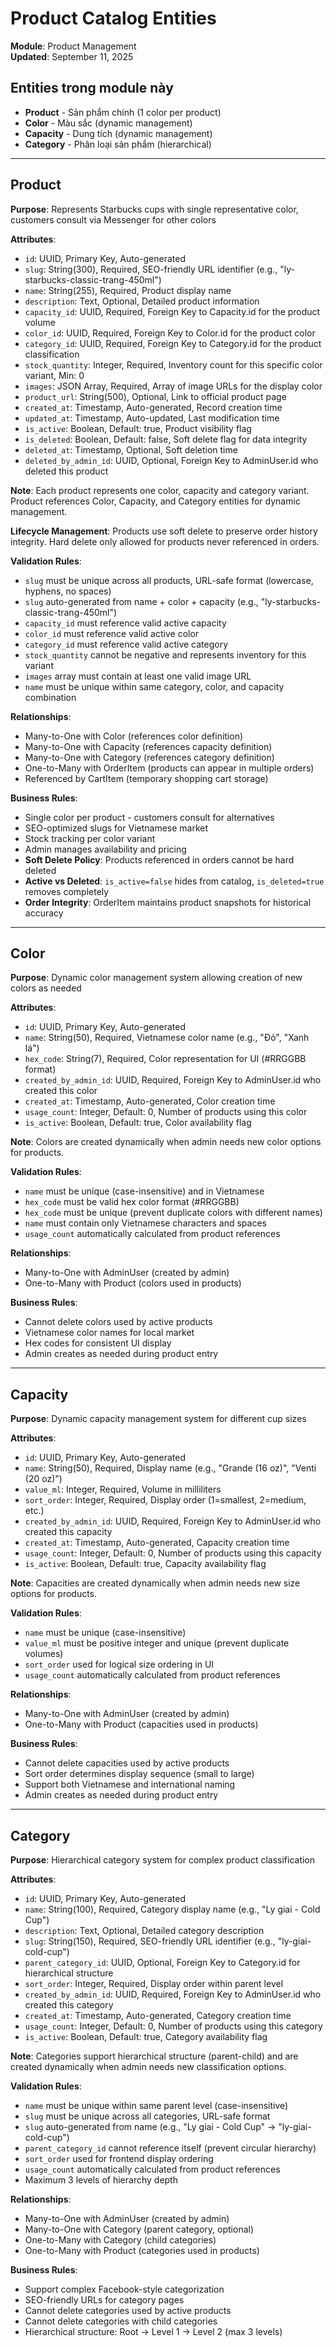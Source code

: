 # Product Catalog Entities

**Module**: Product Management  
**Updated**: September 11, 2025

## Entities trong module này

- **Product** - Sản phẩm chính (1 color per product)
- **Color** - Màu sắc (dynamic management)
- **Capacity** - Dung tích (dynamic management)
- **Category** - Phân loại sản phẩm (hierarchical)

---

## Product

**Purpose**: Represents Starbucks cups with single representative color, customers consult via Messenger for other colors

**Attributes**:

- `id`: UUID, Primary Key, Auto-generated
- `slug`: String(300), Required, SEO-friendly URL identifier (e.g., "ly-starbucks-classic-trang-450ml")
- `name`: String(255), Required, Product display name
- `description`: Text, Optional, Detailed product information
- `capacity_id`: UUID, Required, Foreign Key to Capacity.id for the product volume
- `color_id`: UUID, Required, Foreign Key to Color.id for the product color
- `category_id`: UUID, Required, Foreign Key to Category.id for the product classification
- `stock_quantity`: Integer, Required, Inventory count for this specific color variant, Min: 0
- `images`: JSON Array, Required, Array of image URLs for the display color
- `product_url`: String(500), Optional, Link to official product page
- `created_at`: Timestamp, Auto-generated, Record creation time
- `updated_at`: Timestamp, Auto-updated, Last modification time
- `is_active`: Boolean, Default: true, Product visibility flag
- `is_deleted`: Boolean, Default: false, Soft delete flag for data integrity
- `deleted_at`: Timestamp, Optional, Soft deletion time
- `deleted_by_admin_id`: UUID, Optional, Foreign Key to AdminUser.id who deleted this product

**Note**: Each product represents one color, capacity and category variant. Product references Color, Capacity, and Category entities for dynamic management.

**Lifecycle Management**: Products use soft delete to preserve order history integrity. Hard delete only allowed for products never referenced in orders.

**Validation Rules**:

- `slug` must be unique across all products, URL-safe format (lowercase, hyphens, no spaces)
- `slug` auto-generated from name + color + capacity (e.g., "ly-starbucks-classic-trang-450ml")
- `capacity_id` must reference valid active capacity
- `color_id` must reference valid active color
- `category_id` must reference valid active category
- `stock_quantity` cannot be negative and represents inventory for this variant
- `images` array must contain at least one valid image URL
- `name` must be unique within same category, color, and capacity combination

**Relationships**:

- Many-to-One with Color (references color definition)
- Many-to-One with Capacity (references capacity definition)
- Many-to-One with Category (references category definition)
- One-to-Many with OrderItem (products can appear in multiple orders)
- Referenced by CartItem (temporary shopping cart storage)

**Business Rules**:

- Single color per product - customers consult for alternatives
- SEO-optimized slugs for Vietnamese market
- Stock tracking per color variant
- Admin manages availability and pricing
- **Soft Delete Policy**: Products referenced in orders cannot be hard deleted
- **Active vs Deleted**: `is_active=false` hides from catalog, `is_deleted=true` removes completely
- **Order Integrity**: OrderItem maintains product snapshots for historical accuracy

---

## Color

**Purpose**: Dynamic color management system allowing creation of new colors as needed

**Attributes**:

- `id`: UUID, Primary Key, Auto-generated
- `name`: String(50), Required, Vietnamese color name (e.g., "Đỏ", "Xanh lá")
- `hex_code`: String(7), Required, Color representation for UI (#RRGGBB format)
- `created_by_admin_id`: UUID, Required, Foreign Key to AdminUser.id who created this color
- `created_at`: Timestamp, Auto-generated, Color creation time
- `usage_count`: Integer, Default: 0, Number of products using this color
- `is_active`: Boolean, Default: true, Color availability flag

**Note**: Colors are created dynamically when admin needs new color options for products.

**Validation Rules**:

- `name` must be unique (case-insensitive) and in Vietnamese
- `hex_code` must be valid hex color format (#RRGGBB)
- `hex_code` must be unique (prevent duplicate colors with different names)
- `name` must contain only Vietnamese characters and spaces
- `usage_count` automatically calculated from product references

**Relationships**:

- Many-to-One with AdminUser (created by admin)
- One-to-Many with Product (colors used in products)

**Business Rules**:

- Cannot delete colors used by active products
- Vietnamese color names for local market
- Hex codes for consistent UI display
- Admin creates as needed during product entry

---

## Capacity

**Purpose**: Dynamic capacity management system for different cup sizes

**Attributes**:

- `id`: UUID, Primary Key, Auto-generated
- `name`: String(50), Required, Display name (e.g., "Grande (16 oz)", "Venti (20 oz)")
- `value_ml`: Integer, Required, Volume in milliliters
- `sort_order`: Integer, Required, Display order (1=smallest, 2=medium, etc.)
- `created_by_admin_id`: UUID, Required, Foreign Key to AdminUser.id who created this capacity
- `created_at`: Timestamp, Auto-generated, Capacity creation time
- `usage_count`: Integer, Default: 0, Number of products using this capacity
- `is_active`: Boolean, Default: true, Capacity availability flag

**Note**: Capacities are created dynamically when admin needs new size options for products.

**Validation Rules**:

- `name` must be unique (case-insensitive)
- `value_ml` must be positive integer and unique (prevent duplicate volumes)
- `sort_order` used for logical size ordering in UI
- `usage_count` automatically calculated from product references

**Relationships**:

- Many-to-One with AdminUser (created by admin)
- One-to-Many with Product (capacities used in products)

**Business Rules**:

- Cannot delete capacities used by active products
- Sort order determines display sequence (small to large)
- Support both Vietnamese and international naming
- Admin creates as needed during product entry

---

## Category

**Purpose**: Hierarchical category system for complex product classification

**Attributes**:

- `id`: UUID, Primary Key, Auto-generated
- `name`: String(100), Required, Category display name (e.g., "Ly giai - Cold Cup")
- `description`: Text, Optional, Detailed category description
- `slug`: String(150), Required, SEO-friendly URL identifier (e.g., "ly-giai-cold-cup")
- `parent_category_id`: UUID, Optional, Foreign Key to Category.id for hierarchical structure
- `sort_order`: Integer, Required, Display order within parent level
- `created_by_admin_id`: UUID, Required, Foreign Key to AdminUser.id who created this category
- `created_at`: Timestamp, Auto-generated, Category creation time
- `usage_count`: Integer, Default: 0, Number of products using this category
- `is_active`: Boolean, Default: true, Category availability flag

**Note**: Categories support hierarchical structure (parent-child) and are created dynamically when admin needs new classification options.

**Validation Rules**:

- `name` must be unique within same parent level (case-insensitive)
- `slug` must be unique across all categories, URL-safe format
- `slug` auto-generated from name (e.g., "Ly giai - Cold Cup" → "ly-giai-cold-cup")
- `parent_category_id` cannot reference itself (prevent circular hierarchy)
- `sort_order` used for frontend display ordering
- `usage_count` automatically calculated from product references
- Maximum 3 levels of hierarchy depth

**Relationships**:

- Many-to-One with AdminUser (created by admin)
- Many-to-One with Category (parent category, optional)
- One-to-Many with Category (child categories)
- One-to-Many with Product (categories used in products)

**Business Rules**:

- Support complex Facebook-style categorization
- SEO-friendly URLs for category pages
- Cannot delete categories used by active products
- Cannot delete categories with child categories
- Hierarchical structure: Root → Level 1 → Level 2 (max 3 levels)
